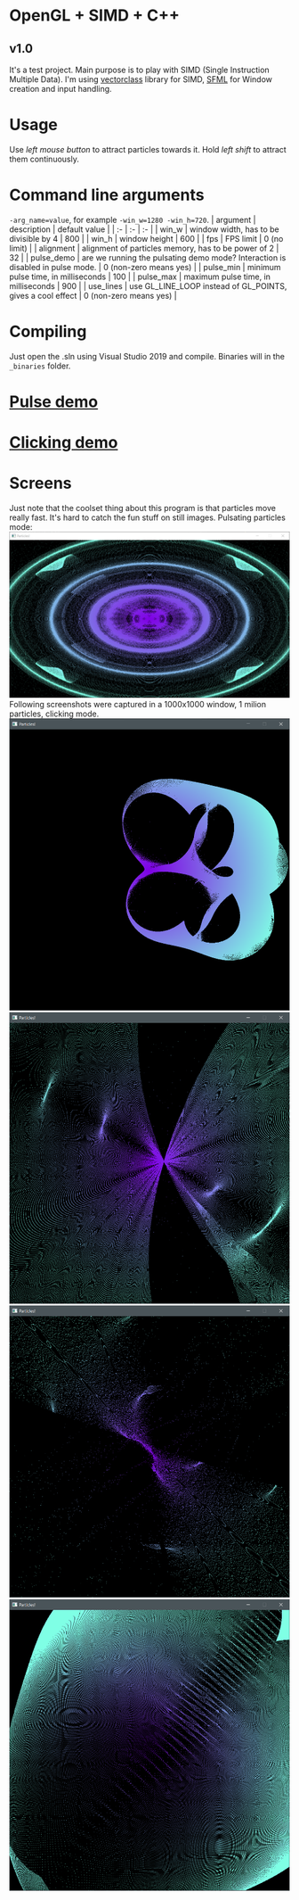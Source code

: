 # OpenGL + SIMD + C++
## v1.0
It's a test project. Main purpose is to play with SIMD (Single Instruction Multiple Data). I'm using [vectorclass](https://github.com/vectorclass) library for SIMD, [SFML](https://github.com/sfml/sfml) for Window creation and input handling. 
# **Usage**
Use *left mouse button* to attract particles towards it. Hold *left shift* to attract them continuously.
# **Command line arguments**
`-arg_name=value`, for example `-win_w=1280 -win_h=720`.
| argument  |  description | default value |
| :-  |  :- | :- |
| win_w  | window width, has to be divisible by 4 | 800 |
| win_h  | window height | 600 |
| fps  | FPS limit | 0 (no limit) |
| alignment  | alignment of particles memory, has to be power of 2 | 32 |
| pulse_demo | are we running the pulsating demo mode? Interaction is disabled in pulse mode. | 0 (non-zero means yes) |
| pulse_min | minimum pulse time, in milliseconds | 100 |
| pulse_max | maximum pulse time, in milliseconds | 900 |
| use_lines | use GL_LINE_LOOP instead of GL_POINTS, gives a cool effect | 0 (non-zero means yes) |


# Compiling
Just open the .sln using Visual Studio 2019 and compile. Binaries will in the `_binaries` folder.

# [Pulse demo](https://youtu.be/V5rohV-xLDM)
# [Clicking demo](https://youtu.be/A0FwfGXOCbs)
# Screens
Just note that the coolset thing about this program is that particles move really fast. It's hard to catch the fun stuff on still images. 
Pulsating particles mode:
![](_img/ss_0.png)
Following screenshots were captured in a 1000x1000 window, 1 milion particles, clicking mode.
![](_img/ss_1.png)
![](_img/ss_2.png)
![](_img/ss_3.png)
![](_img/ss_4.png)